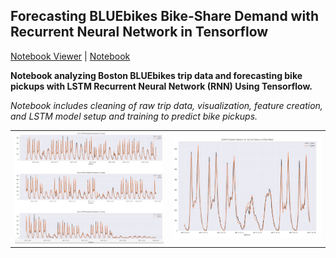 ## Forecasting BLUEbikes Bike-Share Demand with Recurrent Neural Network in Tensorflow
[Notebook Viewer](https://nbviewer.jupyter.org/github/m0006/BLUEbikes-RNN/blob/master/notebooks/BLUEbikes_demand_prediction.ipynb) | [Notebook](/notebooks/BLUEbikes_demand_prediction.ipynb)

**Notebook analyzing Boston BLUEbikes trip data and forecasting bike pickups with LSTM Recurrent Neural Network (RNN) Using Tensorflow.**

*Notebook includes cleaning of raw trip data, visualization, feature creation, and LSTM model setup and training to predict bike pickups.*
<table><tr><td><img src='/images/overall_results.png'></td><td><img src='/images/week_results.png'></td></tr></table>


